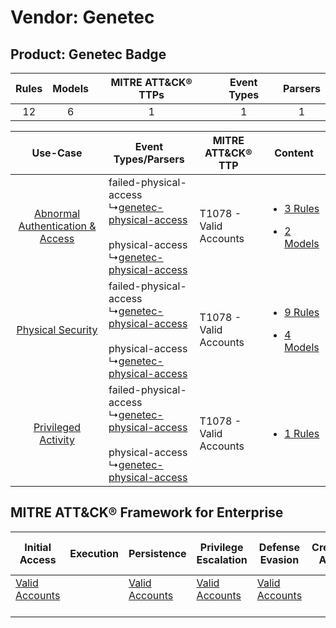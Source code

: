 Vendor: Genetec
===============
Product: Genetec Badge
----------------------
| Rules | Models | MITRE ATT&CK® TTPs | Event Types | Parsers |
|:-----:|:------:|:------------------:|:-----------:|:-------:|
|  12   |   6    |         1          |      1      |    1    |

|    Use-Case    | Event Types/Parsers    | MITRE ATT&CK® TTP          | Content    |
|:----:| ---- | ---- | ---- |
| [Abnormal Authentication & Access](../../../UseCases/uc_abnormal_authentication_&_access.md) |  failed-physical-access<br> ↳[genetec-physical-access](Ps/pC_genetecphysicalaccess.md)<br><br> physical-access<br> ↳[genetec-physical-access](Ps/pC_genetecphysicalaccess.md)<br> | T1078 - Valid Accounts<br> | [<ul><li>3 Rules</li></ul><ul><li>2 Models</li></ul>](RM/r_m_genetec_genetec_badge_Abnormal_Authentication_&_Access.md) |
|    [Physical Security](../../../UseCases/uc_physical_security.md)    |  failed-physical-access<br> ↳[genetec-physical-access](Ps/pC_genetecphysicalaccess.md)<br><br> physical-access<br> ↳[genetec-physical-access](Ps/pC_genetecphysicalaccess.md)<br> | T1078 - Valid Accounts<br> | [<ul><li>9 Rules</li></ul><ul><li>4 Models</li></ul>](RM/r_m_genetec_genetec_badge_Physical_Security.md)    |
|    [Privileged Activity](../../../UseCases/uc_privileged_activity.md)    |  failed-physical-access<br> ↳[genetec-physical-access](Ps/pC_genetecphysicalaccess.md)<br><br> physical-access<br> ↳[genetec-physical-access](Ps/pC_genetecphysicalaccess.md)<br> | T1078 - Valid Accounts<br> | [<ul><li>1 Rules</li></ul>](RM/r_m_genetec_genetec_badge_Privileged_Activity.md)    |

MITRE ATT&CK® Framework for Enterprise
--------------------------------------
| Initial Access                                                      | Execution | Persistence                                                         | Privilege Escalation                                                | Defense Evasion                                                     | Credential Access | Discovery | Lateral Movement | Collection | Command and Control | Exfiltration | Impact |
| ------------------------------------------------------------------- | --------- | ------------------------------------------------------------------- | ------------------------------------------------------------------- | ------------------------------------------------------------------- | ----------------- | --------- | ---------------- | ---------- | ------------------- | ------------ | ------ |
| [Valid Accounts](https://attack.mitre.org/techniques/T1078)<br><br> |           | [Valid Accounts](https://attack.mitre.org/techniques/T1078)<br><br> | [Valid Accounts](https://attack.mitre.org/techniques/T1078)<br><br> | [Valid Accounts](https://attack.mitre.org/techniques/T1078)<br><br> |                   |           |                  |            |                     |              |        |